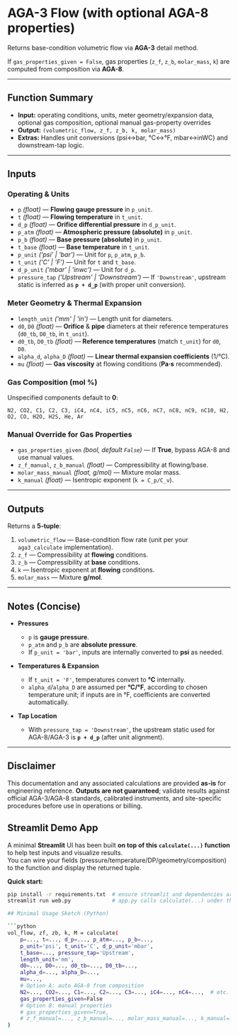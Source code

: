 # AGA-3 Flow (with optional AGA-8 properties)

Returns base-condition volumetric flow via **AGA-3** detail method.

If `gas_properties_given = False`, gas properties (`z_f`, `z_b`, `molar_mass`, `k`) are computed from composition via **AGA-8**.

---

## Function Summary

- **Input:** operating conditions, units, meter geometry/expansion data, optional gas composition, optional manual gas-property overrides  
- **Output:** `(volumetric_flow, z_f, z_b, k, molar_mass)`  
- **Extras:** Handles unit conversions (psi↔bar, °C↔°F, mbar↔inWC) and downstream-tap logic.

---

## Inputs

### Operating & Units

- `p` *(float)* — **Flowing gauge pressure** in `p_unit`.
- `t` *(float)* — **Flowing temperature** in `t_unit`.
- `d_p` *(float)* — **Orifice differential pressure** in `d_p_unit`.
- `p_atm` *(float)* — **Atmospheric pressure (absolute)** in `p_unit`.
- `p_b` *(float)* — **Base pressure (absolute)** in `p_unit`.
- `t_base` *(float)* — **Base temperature** in `t_unit`.
- `p_unit` *('psi' | 'bar')* — Unit for `p`, `p_atm`, `p_b`.
- `t_unit` *('C' | 'F')* — Unit for `t` and `t_base`.
- `d_p_unit` *('mbar' | 'inwc')* — Unit for `d_p`.
- `pressure_tap` *('Upstream' | 'Downstream')* — If `'Downstream'`, upstream static is inferred as **`p + d_p`** (with proper unit conversion).

### Meter Geometry & Thermal Expansion

- `length_unit` *('mm' | 'in')* — Length unit for diameters.
- `d0`, `D0` *(float)* — **Orifice** & **pipe** diameters at their reference temperatures (`d0_tb`, `D0_tb`, in `t_unit`).
- `d0_tb`, `D0_tb` *(float)* — **Reference temperatures** (match `t_unit`) for `d0`, `D0`.
- `alpha_d`, `alpha_D` *(float)* — **Linear thermal expansion coefficients** (1/°C).
- `mu` *(float)* — **Gas viscosity** at flowing conditions (**Pa·s** recommended).

### Gas Composition (mol %)

Unspecified components default to **0**:

`N2, CO2, C1, C2, C3, iC4, nC4, iC5, nC5, nC6, nC7, nC8, nC9, nC10, H2, O2, CO, H2O, H2S, He, Ar`

### Manual Override for Gas Properties

- `gas_properties_given` *(bool, default `False`)* — If **True**, bypass AGA-8 and use manual values.
- `z_f_manual`, `z_b_manual` *(float)* — Compressibility at flowing/base.
- `molar_mass_manual` *(float, g/mol)* — Mixture molar mass.
- `k_manual` *(float)* — Isentropic exponent (`k = C_p/C_v`).

---

## Outputs

Returns a **5-tuple**:

1. `volumetric_flow` — Base-condition flow rate (unit per your `aga3_calculate` implementation).
2. `z_f` — Compressibility at **flowing** conditions.
3. `z_b` — Compressibility at **base** conditions.
4. `k` — Isentropic exponent at **flowing** conditions.
5. `molar_mass` — Mixture **g/mol**.

---

## Notes (Concise)

- **Pressures**
  - `p` is **gauge pressure**.
  - `p_atm` and `p_b` are **absolute pressure**.
  - If `p_unit = 'bar'`, inputs are internally converted to **psi** as needed.

- **Temperatures & Expansion**
  - If `t_unit = 'F'`, temperatures convert to **°C** internally.
  - `alpha_d`/`alpha_D` are assumed per **°C/°F**, according to chosen temperature unit; if inputs are in °F, coefficients are converted automatically.

- **Tap Location**
  - With `pressure_tap = 'Downstream'`, the upstream static used for AGA-8/AGA-3 is **`p + d_p`** (after unit alignment).

---

## Disclaimer

This documentation and any associated calculations are provided **as-is** for engineering reference. **Outputs are not guaranteed**; validate results against official AGA-3/AGA-8 standards, calibrated instruments, and site-specific procedures before use in operations or billing.

## Streamlit Demo App

A minimal **Streamlit** UI has been built **on top of this `calculate(...)` function** to help test inputs and visualize results.  
You can wire your fields (pressure/temperature/DP/geometry/composition) to the function and display the returned tuple.

**Quick start:**

```bash
pip install -r requirements.txt  # ensure streamlit and dependencies are installed
streamlit run web.py             # app.py calls calculate(...) under the hood

## Minimal Usage Sketch (Python)

```python
vol_flow, zf, zb, k, M = calculate(
    p=..., t=..., d_p=..., p_atm=..., p_b=...,
    p_unit='psi', t_unit='C', d_p_unit='mbar',
    t_base=..., pressure_tap='Upstream',
    length_unit='mm',
    d0=..., D0=..., d0_tb=..., D0_tb=...,
    alpha_d=..., alpha_D=...,
    mu=...,
    # Option A: auto AGA-8 from composition
    N2=..., CO2=..., C1=..., C2=..., C3=..., iC4=..., nC4=...,  # etc.
    gas_properties_given=False
    # Option B: manual properties
    # gas_properties_given=True,
    # z_f_manual=..., z_b_manual=..., molar_mass_manual=..., k_manual=...
)
